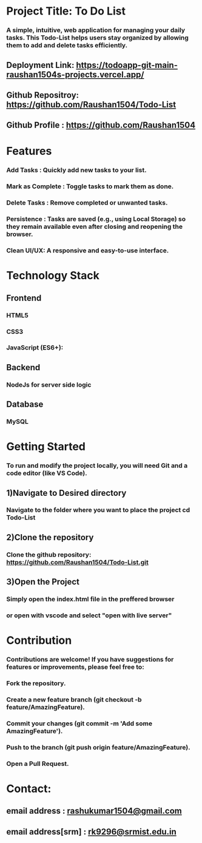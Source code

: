 # Project Title: To Do List
### A simple, intuitive, web application for managing your daily tasks. This Todo-List helps users stay organized by allowing them to add and delete tasks efficiently.

## Deployment Link: https://todoapp-git-main-raushan1504s-projects.vercel.app/
## Github Repositroy: https://github.com/Raushan1504/Todo-List
## Github Profile : https://github.com/Raushan1504

# Features
### Add Tasks : Quickly add new tasks to your list.
### Mark as Complete : Toggle tasks to mark them as done.
### Delete Tasks : Remove completed or unwanted tasks.
### Persistence : Tasks are saved (e.g., using Local Storage) so they remain available even after closing and reopening the browser.
### Clean UI/UX: A responsive and easy-to-use interface.


# Technology Stack
## Frontend
### HTML5
### CSS3
### JavaScript (ES6+):
## Backend
### NodeJs for server side logic 
## Database
### MySQL


# Getting Started
### To run and modify the project locally, you will need Git and a code editor (like VS Code).
## 1)Navigate to Desired directory
### Navigate to the folder where you want to place the project  cd Todo-List
##  2)Clone the repository
### Clone the github repository:  https://github.com/Raushan1504/Todo-List.git
##   3)Open the Project
### Simply open the index.html file in the preffered browser
### or open with vscode and select "open with live server"


# Contribution
### Contributions are welcome! If you have suggestions for features or improvements, please feel free to:
### Fork the repository.
### Create a new feature branch (git checkout -b feature/AmazingFeature).
### Commit your changes (git commit -m 'Add some AmazingFeature').
### Push to the branch (git push origin feature/AmazingFeature).
### Open a Pull Request.


# Contact:
## email address : rashukumar1504@gmail.com
## email address[srm] : rk9296@srmist.edu.in
